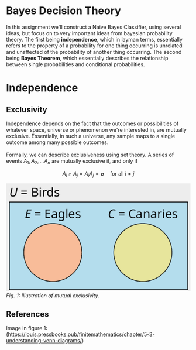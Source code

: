 # Bayes Decision Theory

In this assignment we'll construct a Naive Bayes Classifier, using several ideas, but focus on to very important ideas from bayesian probability theory.
The first being **independence**, which in layman terms, essentially refers to the property of a probability for 
one thing occurring is unrelated and unaffected of the probability of another thing occurring. The second being **Bayes Theorem**,
which essentially describes the relationship between single probabilities and conditional probabilities. 

# Independence
## Exclusivity
Independence depends on the fact that the outcomes or possibilities of whatever space, universe or phenomenon we're interested in, are mutually exclusive. 
Essentially, in such a universe, any sample maps to a single outcome among many possible outcomes.
<br><br>
Formally, we can describe exclusiveness using set theory. A series of events $A_1, A_2, \hdots A_n$ are mutually exclusive if, and only if


$$ A_i \cap A_j = A_iA_j = \emptyset \quad \text{for all} \; i \neq j $$

![img.png](images/img.png)
*Fig. 1: Illustration of mutual exclusivity.*

## References 
Image in figure 1: (https://louis.pressbooks.pub/finitemathematics/chapter/5-3-understanding-venn-diagrams/)